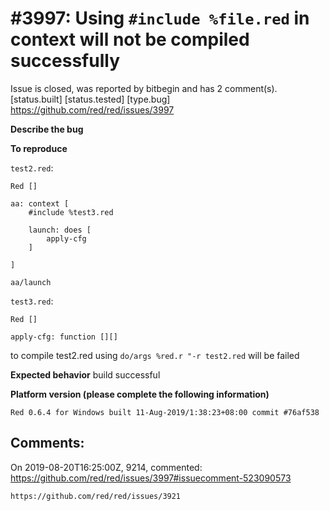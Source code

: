 
#3997: Using `#include %file.red` in context will not be compiled successfully
================================================================================
Issue is closed, was reported by bitbegin and has 2 comment(s).
[status.built] [status.tested] [type.bug]
<https://github.com/red/red/issues/3997>

**Describe the bug**




**To reproduce**


`test2.red`: 

```
Red []

aa: context [
    #include %test3.red

    launch: does [
		apply-cfg
    ]

]

aa/launch

```

`test3.red`:

```
Red []

apply-cfg: function [][]

```

to compile test2.red using `do/args %red.r "-r test2.red` will be failed

**Expected behavior**
build successful


**Platform version (please complete the following information)**
```
Red 0.6.4 for Windows built 11-Aug-2019/1:38:23+08:00 commit #76af538
```



Comments:
--------------------------------------------------------------------------------

On 2019-08-20T16:25:00Z, 9214, commented:
<https://github.com/red/red/issues/3997#issuecomment-523090573>

    https://github.com/red/red/issues/3921


